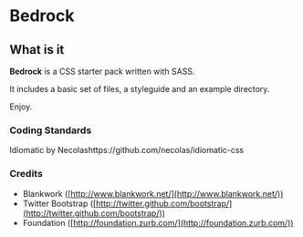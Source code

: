# Bedrock
## What is it

**Bedrock** is a CSS starter pack written with SASS.

It includes a basic set of files, a styleguide and an example directory.

Enjoy.

### Coding Standards

Idiomatic by Necolashttps://github.com/necolas/idiomatic-css

### Credits

* Blankwork ([http://www.blankwork.net/](http://www.blankwork.net/))
* Twitter Bootstrap ([http://twitter.github.com/bootstrap/](http://twitter.github.com/bootstrap/))
* Foundation ([http://foundation.zurb.com/](http://foundation.zurb.com/))